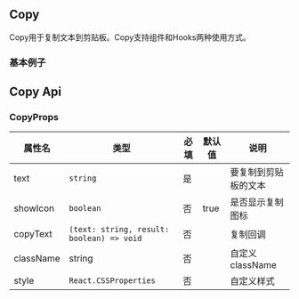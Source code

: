 ## Copy
Copy用于复制文本到剪贴板。Copy支持组件和Hooks两种使用方式。

### 基本例子

<demo react="./demos/demo01.tsx"  />


## Copy Api

### CopyProps

| 属性名 | 类型 | 必填 | 默认值 | 说明 |
| --- | --- | --- | --- | --- |
| text | `string` | 是 |  | 要复制到剪贴板的文本 |
| showIcon | `boolean` | 否 | true | 是否显示复制图标 |
| copyText | `(text: string, result: boolean) => void` | 否 |  | 复制回调 | 
|className|string| 否| | 自定义className |
|style|`React.CSSProperties`| 否| | 自定义样式 |